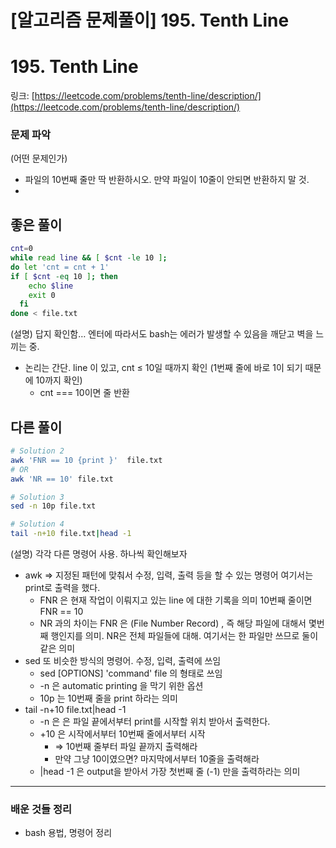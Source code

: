 # [알고리즘 문제풀이] 195. Tenth Line

# 195. Tenth Line

링크: [https://leetcode.com/problems/tenth-line/description/](https://leetcode.com/problems/tenth-line/description/)

### 문제 파악

(어떤 문제인가)

- 파일의 10번째 줄만 딱 반환하시오. 만약 파일이 10줄이 안되면 반환하지 말 것.
-

## 좋은 풀이

```bash
cnt=0
while read line && [ $cnt -le 10 ]; 
do let 'cnt = cnt + 1' 
if [ $cnt -eq 10 ]; then
    echo $line
    exit 0
  fi
done < file.txt
```

(설명) 답지 확인함… 엔터에 따라서도 bash는 에러가 발생할 수 있음을 깨닫고 벽을 느끼는 중.

- 논리는 간단. line 이 있고, cnt ≤ 10일 때까지 확인 (1번째 줄에 바로 1이 되기 때문에 10까지 확인)
    - cnt === 10이면 줄 반환

## 다른 풀이

```bash
# Solution 2
awk 'FNR == 10 {print }'  file.txt
# OR
awk 'NR == 10' file.txt

# Solution 3
sed -n 10p file.txt

# Solution 4
tail -n+10 file.txt|head -1
```

(설명) 각각 다른 명령어 사용. 하나씩 확인해보자

- awk ⇒ 지정된 패턴에 맞춰서 수정, 입력, 출력 등을 할 수 있는 명령어 여기서는 print로 출력을 했다.
    - FNR 은 현재 작업이 이뤄지고 있는 line 에 대한 기록을 의미 10번째 줄이면 FNR == 10
    - NR 과의 차이는 FNR 은 (File Number Record) , 즉 해당 파일에 대해서 몇번째 행인지를 의미. NR은 전체 파일들에 대해. 여기서는 한 파일만 쓰므로 둘이 같은 의미
- sed 또 비슷한 방식의 명령어. 수정, 입력, 출력에 쓰임
    - sed [OPTIONS] 'command' file 의 형태로 쓰임
    - -n 은 automatic printing 을 막기 위한 옵션
    - 10p 는 10번째 줄을 print 하라는 의미
- tail -n+10 file.txt|head -1
    - -n 은 은 파일 끝에서부터 print를 시작할 위치 받아서 출력한다.
    - +10 은 시작에서부터 10번째 줄에서부터 시작
        - ⇒ 10번째 줄부터 파일 끝까지 출력해라
        - 만약 그냥 10이였으면? 마지막에서부터 10줄을 출력해라
    - |head -1 은 output을 받아서 가장 첫번째 줄 (-1) 만을 출력하라는 의미

---

### 배운 것들 정리

- bash 용법, 명령어 정리